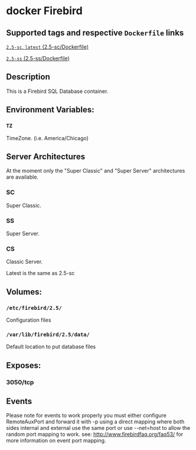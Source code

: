 # docker Firebird

## Supported tags and respective `Dockerfile` links

[`2.5-sc`, `latest` (2.5-sc/Dockerfile)](https://github.com/jacobalberty/firebird-docker/blob/master/2.5-sc/Dockerfile)

[`2.5-ss` (2.5-ss/Dockerfile)](https://github.com/jacobalberty/firebird-docker/blob/master/2.5-ss/Dockerfile)

## Description
This is a Firebird SQL Database container.

## Environment Variables:
### `TZ`
TimeZone. (i.e. America/Chicago)

## Server Architectures
At the moment only the "Super Classic" and "Super Server" architectures are available.

### SC
Super Classic.
### SS
Super Server.
### CS
Classic Server.

Latest is the same as 2.5-sc

## Volumes:

### `/etc/firebird/2.5/`
Configuration files

### `/var/lib/firebird/2.5/data/`
Default location to put database files

## Exposes: 
### 3050/tcp

## Events
Please note for events to work properly you must either configure RemoteAuxPort and forward it with -p using a direct mapping where both sides internal and external use the same port or use --net=host to allow the random port mapping to work.
see: http://www.firebirdfaq.org/faq53/ for more information on event port mapping.
